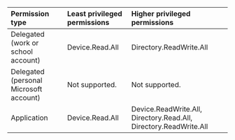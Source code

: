 |Permission type|Least privileged permissions|Higher privileged permissions|
|:---|:---|:---|
|Delegated (work or school account)|Device.Read.All|Directory.ReadWrite.All|
|Delegated (personal Microsoft account)|Not supported.|Not supported.|
|Application|Device.Read.All|Device.ReadWrite.All, Directory.Read.All, Directory.ReadWrite.All|